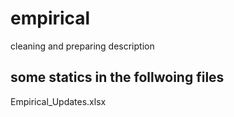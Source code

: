 # empirical

cleaning and preparing description

## some statics in the follwoing files

Empirical_Updates.xlsx